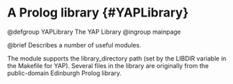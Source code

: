 # A Prolog library {#YAPLibrary}

@defgroup YAPLibrary The YAP Library
@ingroup mainpage

@brief   Describes a number of useful modules.

The module supports the library_directory path (set by the LIBDIR
variable in the Makefile for YAP). Several files in the library are
originally from the public-domain Edinburgh Prolog library.






